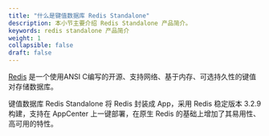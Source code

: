 ```yaml
---
title: "什么是键值数据库 Redis Standalone"
description: 本小节主要介绍 Redis Standalone 产品简介。 
keywords: redis standalone 产品简介
weight: 1
collapsible: false
draft: false
---
```




[Redis](https://redis.io/) 是一个使用ANSI C编写的开源、支持网络、基于内存、可选持久性的键值对存储数据库。

键值数据库 Redis Standalone 将 Redis 封装成 App，采用 Redis 稳定版本 3.2.9 构建，支持在 AppCenter 上一键部署，在原生 Redis 的基础上增加了其易用性、高可用的特性。
